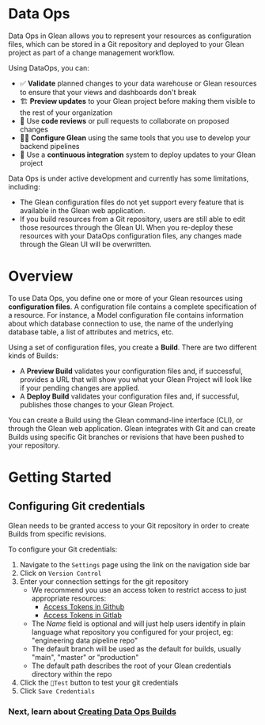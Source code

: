 # Data Ops

Data Ops in Glean allows you to represent your resources as configuration files, which can be stored in a Git repository and deployed to your Glean project as part of a change management workflow.

Using DataOps, you can:

- ✅  **Validate** planned changes to your data warehouse or Glean resources to ensure that your views and dashboards don't break
- 🏗️  **Preview updates** to your Glean project before making them visible to the rest of your organization
- 👥  Use **code reviews** or pull requests to collaborate on proposed changes
- 🧑‍💻  **Configure Glean** using the same tools that you use to develop your backend pipelines
- 🚦  Use a **continuous integration** system to deploy updates to your Glean project

Data Ops is under active development and currently has some limitations, including:

- The Glean configuration files do not yet support every feature that is available in the Glean web application.
- If you build resources from a Git repository, users are still able to edit those resources through the Glean UI.  When you re-deploy these resources with your DataOps configuration files, any changes made through the Glean UI will be overwritten.

# Overview

To use Data Ops, you define one or more of your Glean resources using **configuration files**. A configuration file contains a complete specification of a resource. For instance, a Model configuration file contains information about which database connection to use, the name of the underlying database table, a list of attributes and metrics, etc.

Using a set of configuration files, you create a **Build**. There are two different kinds of Builds:

- A **Preview Build** validates your configuration files and, if successful, provides a URL that will show you what your Glean Project will look like if your pending changes are applied.
- A **Deploy Build** validates your configuration files and, if successful, publishes those changes to your Glean Project.

You can create a Build using the Glean command-line interface (CLI), or through the Glean web application. Glean integrates with Git and can create Builds using specific Git branches or revisions that have been pushed to your repository.

# Getting Started

## Configuring Git credentials

Glean needs to be granted access to your Git repository in order to create Builds from specific revisions.

To configure your Git credentials:

1. Navigate to the `Settings` page using the link on the navigation side bar
2. Click on `Version Control`
3. Enter your connection settings for the git repository
    - We recommend you use an access token to restrict access to just appropriate resources:
        - [Access Tokens in Github](https://docs.github.com/en/free-pro-team@latest/github/authenticating-to-github/creating-a-personal-access-token)
        - [Access Tokens in Gitlab](https://docs.gitlab.com/ee/user/profile/personal_access_tokens.html)
    - The *Name* field is optional and will just help users identify in plain language what repository you configured for your project, eg: "engineering data pipeline repo"
    - The default branch will be used as the default for builds, usually "main", "master" or "production"
    - The default path describes the root of your Glean credentials directory within the repo
4. Click the `🗼Test` button to test your git credentials
5. Click `Save Credentials`

### Next, learn about [Creating Data Ops Builds](Creating%20Data%20Ops%20Builds%20e30b13c68425475293858e4b5229f267.md)